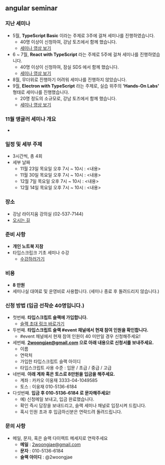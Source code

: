 ## angular seminar

### 지난 세미나
- 5월, **TypeScript Basic** 이라는 주제로 3주에 걸쳐 세미나를 진행하였습니다.
  - 40명 이상이 신청하여, 강남 토즈에서 함께 했습니다.
  - [세미나 영상 보기](https://www.inflearn.com/course/%ED%83%80%EC%9E%85%EC%8A%A4%ED%81%AC%EB%A6%BD%ED%8A%B8-%EC%BD%94%EB%A6%AC%EC%95%84-1705-%EA%B8%B0%EC%B4%88-%EC%84%B8%EB%AF%B8%EB%82%98/)
- 6 ~ 7월, **React with TypeScript** 라는 주제로 5주에 걸쳐 세미나를 진행하였습니다.
  - 40명 이상이 신청하여, 잠실 SDS 에서 함께 했습니다.
  - [세미나 영상 보기](https://www.inflearn.com/course/react-with-typescript/)
- 8월, 무더위로 진행하기 어려워 세미나를 진행하지 않았습니다.
- 9월, **Electron with TypeScript** 라는 주제로, 실습 위주의 **'Hands-On Labs'** 형태로 세미나를 진행했습니다.
  - 20명 정도의 소규모로, 강남 토즈에서 함께 했습니다.
  - [세미나 영상 보기](https://www.inflearn.com)

### 11월 앵귤러 세미나 개요
- 

### 일정 및 세부 주제
- 3시간씩, 총 4회
- 세부 날짜
  - 11월 23일 목요일 오후 7시 ~ 10시 : <내용>
  - 11월 30일 목요일 오후 7시 ~ 10시 : <내용>
  - 12월 7일 목요일 오후 7시 ~ 10시 : <내용>
  - 12월 14일 목요일 오후 7시 ~ 10시 : <내용>

### 장소
- 강남 라이지움 강의실 (02-537-7144)
- [오시는 길](https://www.lyzeum.com/company/location.asp)

### 준비 사항
- **개인 노트북 지참**
- 타입스크립크 기초 세미나 수강
  - [수강하러가기](https://www.inflearn.com/course/%ED%83%80%EC%9E%85%EC%8A%A4%ED%81%AC%EB%A6%BD%ED%8A%B8-%EC%BD%94%EB%A6%AC%EC%95%84-1705-%EA%B8%B0%EC%B4%88-%EC%84%B8%EB%AF%B8%EB%82%98/)

### 비용
- **8 만원**
- 세미나실 대여료 및 운영비로 사용합니다. (세미나 종료 후 돌려드리지 않습니다.)

### 신청 방법 (입금 선착순 40명입니다.)
- 첫번째. **타입스크립트 슬랙에 가입합니다.**
  - [슬랙 초대 링크 바로가기](https://ts-korea.now.sh/)
- 두번째. **타입스크립트 슬랙 #event 채널에서 현재 참여 인원을 확인합니다.**
  - #event 채널에서 현재 참여 인원이 40 미만일 경우 신청해주세요!
- 세번째. **2woongjae@gmail.com 으로 아래 내용으로 신청서를 보내주세요.**
  - 이름
  - 연락처
  - 가입한 타입스크립트 슬랙 아이디
  - 타입스크립트 사용 수준 : 입문 / 초급 / 중급 / 고급
- 네번째. **아래 계좌 혹은 토스로 8만원을 입금을 해주세요.**
  - 계좌 : 카카오 이웅재 3333-04-1049585
  - 토스 : 이웅재 010-5136-6184
- 다섯번째. **입금 후 010-5136-6184 로 문자해주세요!**
  - 예) 신청메일 보내고, 입금 완료했습니다.
  - 확인 즉시 답장을 보내드리고, 슬랙 세미나 채널로 입장시켜 드립니다.
  - 혹시 인원 초과 후 입금하신분은 연락드려 돌려드립니다.

### 문의 사항
- 메일, 문자, 혹은 슬랙 다이렉트 메세지로 연락주세요
  - **메일** : 2woongjae@gmail.com
  - **문자** : 010-5136-6184
  - **슬랙 아이디** : @2woongjae

